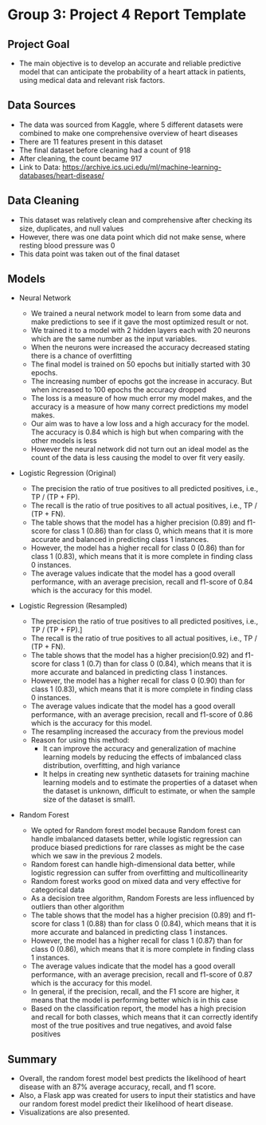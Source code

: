 # Group 3: Project 4 Report Template

## Project Goal

* The main objective is to develop an accurate and reliable predictive model that can anticipate the probability of a heart attack in patients, using medical data and relevant risk factors.
  
## Data Sources
* The data was sourced from Kaggle, where 5 different datasets were combined to make one comprehensive overview of heart diseases
* There are 11 features present in this dataset
* The final dataset before cleaning had a count of 918
* After cleaning, the count became 917
* Link to Data: https://archive.ics.uci.edu/ml/machine-learning-databases/heart-disease/ 

## Data Cleaning
* This dataset was relatively clean and comprehensive after checking its size, duplicates, and null values
* However, there was one data point which did not make sense, where resting blood pressure was 0
* This data point was taken out of the final dataset


## Models
* Neural Network
  * We trained a neural network model to learn from some data and make predictions to see if it gave the most optimized result or not.
  * We trained it to a model with 2 hidden layers each with 20 neurons which are the same number as the input variables.
  * When the neurons were increased the accuracy decreased stating there is a chance of overfitting
  * The final model is trained on 50 epochs but initially started with 30 epochs.
  * The increasing number of epochs got the increase in accuracy. But when increased to 100 epochs the accuracy dropped
  * The loss is a measure of how much error my model makes, and the accuracy is a measure of how many correct predictions my model makes.
  * Our aim was to have a low loss and a high accuracy for the model. The accuracy is 0.84 which is high but when comparing with the other models is less
  * However the neural network did not turn out an ideal model as the count of the data is less causing the model to over fit very easily.


* Logistic Regression (Original)
  * The precision the ratio of true positives to all predicted positives, i.e., TP / (TP + FP).
  * The recall is the ratio of true positives to all actual positives, i.e., TP / (TP + FN).
  * The table shows that the model has a higher precision (0.89) and f1-score for class 1 (0.86) than for class 0, which means that it is more accurate and balanced in predicting class 1 instances.
  * However, the model has a higher recall for class 0 (0.86) than for class 1 (0.83), which means that it is more complete in finding class 0 instances.
  * The average values indicate that the model has a good overall performance, with an average precision, recall and f1-score of 0.84 which is the accuracy for this model.


* Logistic Regression (Resampled)
  * The precision the ratio of true positives to all predicted positives, i.e., TP / (TP + FP).]
  * The recall is the ratio of true positives to all actual positives, i.e., TP / (TP + FN).
  * The table shows that the model has a higher precision(0.92) and f1-score for class 1 (0.7) than for class 0 (0.84), which means that it is more accurate and balanced in predicting class 1 instances.
  * However, the model has a higher recall for class 0 (0.90) than for class 1 (0.83), which means that it is more complete in finding class 0 instances.
  * The average values indicate that the model has a good overall performance, with an average precision, recall and f1-score of 0.86 which is the accuracy for this model.
  * The resampling increased the accuracy from the previous model
  * Reason for using this method:
    * It can improve the accuracy and generalization of machine learning models by reducing the effects of imbalanced class distribution, overfitting, and high variance
    * It helps in creating new synthetic datasets for training machine learning models and to estimate the properties of a dataset when the dataset is unknown, difficult to estimate, or when the sample size of the dataset is small1.


* Random Forest
  * We opted for Random forest model because Random forest can handle imbalanced datasets better, while logistic regression can produce biased predictions for rare classes as might be the case which we saw in the previous 2 models.
  * Random forest can handle high-dimensional data better, while logistic regression can suffer from overfitting and multicollinearity
  * Random forest works good on mixed data and very effective for categorical data
  * As a decision tree algorithm, Random Forests are less influenced by outliers than other algorithm
  * The table shows that the model has a higher precision (0.89) and f1-score for class 1 (0.88) than for class 0 (0.84), which means that it is more accurate and balanced in predicting class 1 instances.
  * However, the model has a higher recall for class 1 (0.87) than for class 0 (0.86), which means that it is more complete in finding class 1 instances.
  * The average values indicate that the model has a good overall performance, with an average precision, recall and f1-score of 0.87 which is the accuracy for this model.
  * In general, if the precision, recall, and the F1 score are higher, it means that the model is performing better which is in this case
  * Based on the classification report, the model has a high precision and recall for both classes, which means that it can correctly identify most of the true positives and true negatives, and avoid false positives


## Summary
  * Overall, the random forest model best predicts the likelihood of heart disease with an 87% average accuracy, recall, and f1 score.
  * Also, a Flask app was created for users to input their statistics and have our random forest model predict their likelihood of heart disease.
  * Visualizations are also presented.


